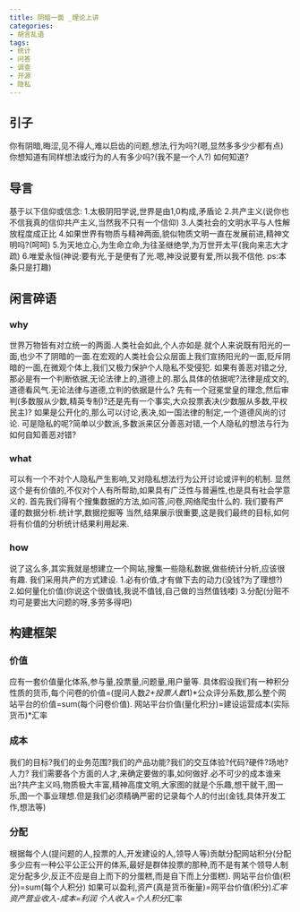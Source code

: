 ```yaml
---
title: 阴暗一面 _理论上讲
categories:
- 胡言乱语
tags:
- 统计
- 问答
- 调查
- 开源
- 隐私
---
```


## 引子 ##
你有阴暗,晦涩,见不得人,难以启齿的问题,想法,行为吗?(嗯,显然多多少少都有点)
你想知道有同样想法或行为的人有多少吗?(我不是一个人?)
如何知道?

<!-- more -->

## 导言 ##
基于以下信仰或信念:
1.太极阴阳学说,世界是由1,0构成,矛盾论
2.共产主义(说你也不信我真的信仰共产主义,当然我不只有一个信仰)
3.人类社会的文明水平与人性解放程度成正比
4.如果世界有物质与精神两面,貌似物质文明一直在发展前进,精神文明吗?(呵呵)
5.为天地立心,为生命立命,为往圣继绝学,为万世开太平(我向来志大才疏)
6.唯爱永恒(神说:要有光,于是便有了光.嗯,神没说要有爱,所以我不信他. ps:本条只是打趣)

## 闲言碎语 ##

### why ###
世界万物皆有对立统一的两面.人类社会如此,个人亦如是.就个人来说既有阳光的一面,也少不了阴暗的一面.在宏观的人类社会公众层面上我们宣扬阳光的一面,贬斥阴暗的一面,在微观个体上,我们又极力保护个人隐私不受侵犯.
如果有善恶对错之分,那必是有一个判断依据,无论法律上的,道德上的.那么具体的依据呢?法律是成文的,道德看风气.无论法律与道德,立判的依据是什么? 先有一个冠冕堂皇的理念,然后审判(多数服从少数,精英专制)?还是先有一个事实,大众投票表决(少数服从多数,平权民主)?
如果是公开化的,那么可以讨论,表决,如一国法律的制定,一个道德风尚的讨论.
可是隐私的呢?简单以少数派,多数派来区分善恶对错,一个人隐私的想法与行为如何自知善恶对错?
### what ###
可以有一个不对个人隐私产生影响,又对隐私想法行为公开讨论或评判的机制.
显然这个是有价值的,不仅对个人有所帮助,如果具有广泛性与普遍性,也是具有社会学意义的.
首先我们得有个搜集数据的方法,如问答,问卷,网络爬虫什么的.
我们要有严谨的数据分析.统计学,数据挖掘等
当然,结果展示很重要,这是我们最终的目标,如何将有价值的分析统计结果利用起来.
### how ###
说了这么多,其实我就是想建立一个网站,搜集一些隐私数据,做些统计分析,应该很有趣.
我们采用共产的方式建设.
1.必有价值,才有做下去的动力(没钱?为了理想?)
2.如何量化价值(你说这个很值钱,我说不值钱,自己做的当然值钱喽)
3.分配(分赃不均可是要出大问题的呀,多劳多得吧)

## 构建框架 ##

### 价值 ###
应有一套价值量化体系,参与量,投票量,问题量,用户量等.
具体假设我们有一种积分性质的货币,每个问卷的价值=(提问人数*2+投票人数*1)*公众评分系数,那么整个网站平台的价值=sum(每个问卷价值).
网站平台价值(量化积分)=建设运营成本(实际货币)*汇率
### 成本 ###
我们的目标?我们的业务范围?我们的产品功能?我们的交互体验?代码?硬件?场地?人力?
我们需要各个方面的人才,来确定要做的事,如何做好.必不可少的成本谁来出?共产主义吗,物质极大丰富,精神高度文明,大家图的就是个乐趣,想干就干,图一乐,图一个事业理想.但是我们必须精确严密的记录每个人的付出(金钱,具体开发工作,想法等)
### 分配 ###
根据每个人(提问题的人,投票的人,开发建设的人,领导人等)贡献分配网站积分(分配多少应有一种公平公正公开的体系,最好是群体投票的那种,而不是有某个领导人制定分配多少,反正不应是自上而下的分蛋糕,而是自下而上分蛋糕).
网站平台价值(积分)=sum(每个人积分)
如果可以盈利,资产(真是货币衡量)=网平台价值(积分)*汇率
资产营业收入-成本=利润
个人收入=个人积分*汇率

